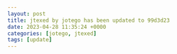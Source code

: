 ```yaml
---
layout: post
title: jtexed by jotego has been updated to 99d3d23
date: 2023-04-28 11:35:24 +0000
categories: [jotego, jtexed]
tags: [update]
---
```


